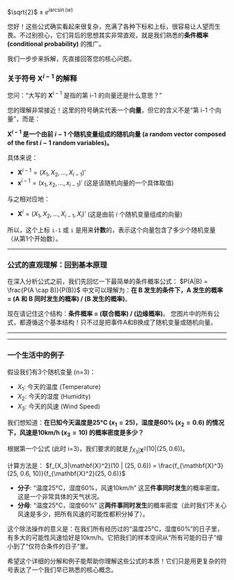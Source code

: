 $\sqrt{2}$
$\pm$
$e^{i\arcsin(w)}$

您好！这些公式确实看起来很复杂，充满了各种下标和上标，很容易让人望而生畏。不过别担心，它们背后的思想其实非常直观，就是我们熟悉的**条件概率 (conditional probability)** 的推广。

我们一步步来拆解，先直接回答您的核心问题。

### **关于符号 $\mathbf{X}^{i-1}$ 的解释**

您问：“大写的 $\mathbf{X}^{i-1}$ 是指的第 i-1 的向量还是什么意思？”

您的理解非常接近！这里的符号确实代表一个**向量**，但它的含义不是“第 i-1 个向量”，而是：

**$\mathbf{X}^{i-1}$ 是一个由前 $i-1$ 个随机变量组成的随机向量 (a random vector composed of the first $i-1$ random variables)。**

具体来说：
*   $\mathbf{X}^{i-1} = (X_1, X_2, \dots, X_{i-1})'$
*   $\mathbf{x}^{i-1} = (x_1, x_2, \dots, x_{i-1})'$ (这是该随机向量的一个具体取值)

与之相对应地：
*   $\mathbf{X}^{i} = (X_1, X_2, \dots, X_{i-1}, X_i)'$ (这是由前 $i$ 个随机变量组成的向量)

所以，这个上标 `i-1` 或 `i` 是用来**计数**的，表示这个向量包含了多少个随机变量（从第1个开始数）。

---

### **公式的直观理解：回到基本原理**

在深入分析公式之前，我们先回忆一下最简单的条件概率公式：
$P(A|B) = \frac{P(A \cap B)}{P(B)}$
中文可以理解为：**在 B 发生的条件下，A 发生的概率 = (A 和 B 同时发生的概率) / (B 发生的概率)**。

现在请记住这个结构：**条件概率 = (联合概率) / (边缘概率)**。
您图片中的所有公式，都遵循这个基本结构！只不过是把事件A和B换成了随机变量或随机向量。

---


---

### **一个生活中的例子**

假设我们有3个随机变量 (n=3)：
*   $X_1$: 今天的温度 (Temperature)
*   $X_2$: 今天的湿度 (Humidity)
*   $X_3$: 今天的风速 (Wind Speed)

我们想知道：**在已知今天温度是25°C ($x_1=25$)，湿度是60% ($x_2=0.6$) 的情况下，风速是10km/h ($x_3=10$) 的概率密度是多少？**

根据第一个公式 (此时 i=3)，我们要求的就是 $f_{X_3|\mathbf{X}^2}(10 | (25, 0.6))$。

计算方法是：
$f_{X_3|\mathbf{X}^2}(10 | (25, 0.6)) = \frac{f_{\mathbf{X}^3}(25, 0.6, 10)}{f_{\mathbf{X}^2}(25, 0.6)}$

*   **分子**: “温度25°C，湿度60%，风速10km/h” 这**三件事同时发生**的概率密度。这是一个非常具体的天气状况。
*   **分母**: “温度25°C，湿度60%” 这**两件事同时发生**的概率密度（此时我们不关心风速是多少，把所有风速的可能性都积分掉了）。

这个除法操作的意义是：在我们所有经历过的“温度25°C，湿度60%”的日子里，有多大的可能性风速恰好是10km/h。它把我们的样本空间从“所有可能的日子”缩小到了“仅符合条件的日子”里。

希望这个详细的分解和例子能帮助你理解这些公式的本质！它们只是用更复杂的符号表达了一个我们早已熟悉的核心概念。